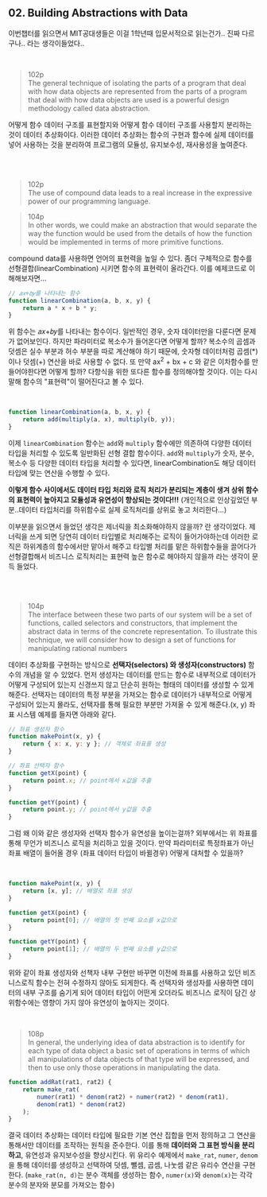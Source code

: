 ## 02. Building Abstractions with Data

이번챕터를 읽으면서 MIT공대생들은 이걸 1학년때 입문서적으로 읽는건가.. 진짜 다르구나.. 라는 생각이들었다..

<br/>

> 102p <br/>
> The general technique of isolating the parts of a program that deal with how data objects are represented from the parts of a program that deal with how data objects are used is a powerful design methodology called data abstraction.

어떻게 함수 데이터 구조를 표현할지와 어떻게 함수 데이터 구조를 사용할지 분리하는 것이 데이터 추상화이다. 이러한 데이터 추상화는 함수의 구현과 함수에 실제 데이터를 넣어 사용하는 것을 분리하여 프로그램의 모듈성, 유지보수성, 재사용성을 높여준다.

<br/>
<br/>

>102p <br/>
>The use of compound data leads to a real increase in the expressive power of our
programming language.

>104p<br/>
In other words, we could make an abstraction that would separate the way the function would be used from the details of how the function would be implemented in terms of more primitive
functions. 

compound data를 사용하면 언어의 표현력을 높일 수 있다. 좀더 구체적으로 함수를 선형결합(linearCombination) 시키면 함수의 표현력이 올라간다. 이를 예제코드로 이해해보자면...

```javascript
// 𝑎𝑥+𝑏𝑦를 나타내는 함수
function linearCombination(a, b, x, y) {
    return a * x + b * y;
}
```
위 함수는 𝑎𝑥+𝑏𝑦를 나타내는 함수이다. 일반적인 경우, 숫자 데이터만을 다룬다면 문제가 없어보인다. 하지만 파라미터로 복소수가 들어온다면 어떻게 할까? 복소수의 곱셈과 덧셈은 실수 부분과 허수 부분을 따로 계산해야 하기 때문에, 숫자형 데이터처럼 곱셈(*)이나 덧셈(+) 연산을 바로 사용할 수 없다. 또 만약 ax<sup>2</sup> + bx + c
 와 같은 이차함수를 만들어야한다면 어떻게 할까? 다항식을 위한 또다른 함수를 정의해야할 것이다. 이는 다시말해 함수의 "표현력"이 떨어진다고 볼 수 있다.

<br/>

```javascript
function linearCombination(a, b, x, y) {
    return add(multiply(a, x), multiply(b, y));
}
```
이제 `linearCombination` 함수는 `add`와 `multiply` 함수에만 의존하여 다양한 데이터 타입을 처리할 수 있도록 일반화된 선형 결합 함수이다. `add`와 `multiply`가 숫자, 분수, 복소수 등 다양한 데이터 타입을 처리할 수 있다면, linearCombination도 해당 데이터 타입에 맞는 연산을 수행할 수 있다. 

**이렇게 함수 사이에서도 데이터 타입 처리와 로직 처리가 분리되는 계층이 생겨 상위 함수의 표현력이 높아지고 모듈성과 유연성이 향상되는 것이다!!!** (개인적으로 인상깊었던 부분..데이터 타입처리를 하위함수로 실제 로직처리를 상위로 놓고 처리한다...)

이부분을 읽으면서 들었던 생각은 제너릭을 최소화해야하지 않을까? 란 생각이었다. 제너릭을 쓰게 되면 당연히 데이터 타입별로 처리해주는 로직이 들어가야하는데 이러한 로직은 하위계층의 함수에서만 맡아서 해주고 타입별 처리를 맡은 하위함수들을 끌어다가 선형결합해서 비즈니스 로직처리는 표현력 높은 함수로 해야하지 않을까 라는 생각이 문득 들었다.

<br/>
<br/>

>104p <br/>
The interface between these two parts of our system will be a set of functions, called selectors and constructors, that implement the abstract data in terms of the concrete representation. To illustrate this technique, we will consider how to design a set of functions for manipulating rational numbers

데이터 추상화를 구현하는 방식으로 **선택자(selectors) 와 생성자(constructors)** 함수의 개념을 알 수 있었다. 먼저 생성자는 데이터를 만드는 함수로 내부적으로 데이터가 어떻게 구성되어 있는지 신경쓰지 않고 단순히 원하는 형태의 데이터를 생성할 수 있게 해준다. 선택자는 데이터의 특정 부분을 가져오는 함수로 데이터가 내부적으로 어떻게 구성되어 있는지 몰라도, 선택자를 통해 필요한 부분만 가져올 수 있게 해준다.(x, y) 좌표 시스템 예제를 들자면 아래와 같다.

```javascript
// 좌표 생성자 함수
function makePoint(x, y) {
    return { x: x, y: y }; // 객체로 좌표를 생성
}
```
```javascript
// 좌표 선택자 함수
function getX(point) {
    return point.x; // point에서 x값을 추출
}

function getY(point) {
    return point.y; // point에서 y값을 추출
}
```

그럼 왜 이와 같은 생성자와 선택자 함수가 유연성을 높이는걸까? 외부에서는 위 좌표를 통해 무언가 비즈니스 로직을 처리하고 있을 것이다. 만약 파라미터로 특정좌표가 아닌 좌표 배열이 들어올 경우 (좌표 데이터 타입이 바뀔경우) 어떻게 대처할 수 있을까?

<br/>

```javascript
function makePoint(x, y) {
    return [x, y]; // 배열로 좌표 생성
}

function getX(point) {
    return point[0]; // 배열의 첫 번째 요소를 x값으로
}

function getY(point) {
    return point[1]; // 배열의 두 번째 요소를 y값으로
}
```

위와 같이 좌표 생성자와 선책자 내부 구현만 바꾸면 이전에 좌표를 사용하고 있던 비즈니스로직 함수는 전혀 수정하지 않아도 되게한다. 즉 선택자와 생성자를 사용하면 데이터의 내부 구조를 숨기게 되어 데이터 타입이 어떤게 오더라도 비즈니스 로직이 담긴 상위함수에는 영향이 가지 않아 유연성이 높아지는 것이다.

<br/>

>108p<br/>
>In general, the underlying idea of data abstraction is to identify for each type of data object a basic set of operations in terms of which all manipulations of data objects of that type will be expressed, and then to use only those operations in manipulating the data.

```javascript
function addRat(rat1, rat2) {
    return make_rat(
        numer(rat1) * denom(rat2) + numer(rat2) * denom(rat1),
        denom(rat1) * denom(rat2)
    );
}
```
결국 데이터 추상화는 데이터 타입에 필요한 기본 연산 집합을 먼저 정의하고 그 연산을 통해서만 데이터를 조작하는 원칙을 준수한다. 이를 통해 **데이터와 그 표현 방식을 분리하고**, 유연성과 유지보수성을 향상시킨다. 위 유리수 예제에서 `make_rat`, `numer`, `denom`을 통해 데이터를 생성하고 선택하여 덧셈, 뺄셈, 곱셈, 나눗셈 같은 유리수 연산을 구현한다. (`make_rat(n, d)`는 분수 객체를 생성하는 함수, `numer(x)`와 `denom(x)`는 각각 분수의 분자와 분모를 가져오는 함수)
